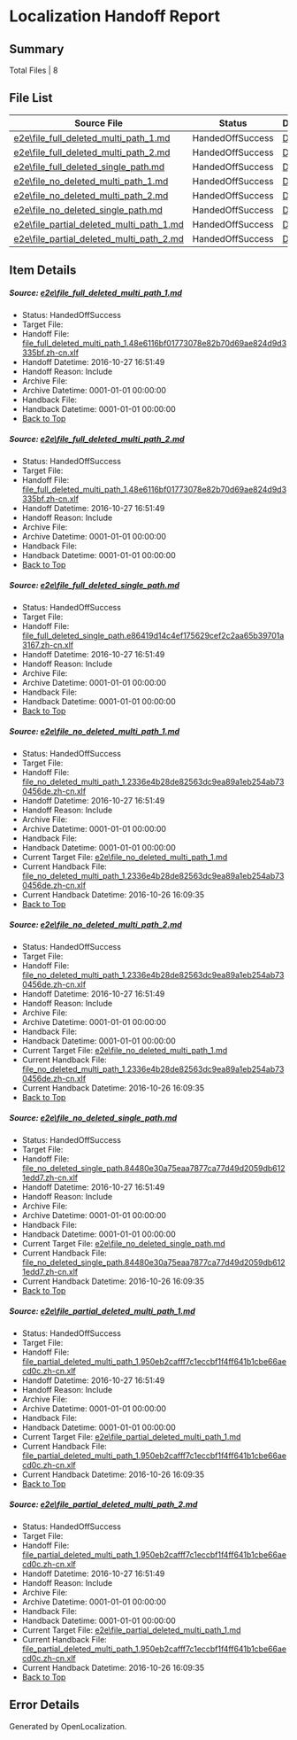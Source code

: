 # <a name='report-top'></a> Localization Handoff Report

## Summary
 Total Files | 8

## File List
 Source File | Status | Details 
 ----------- | ------ | ------- 
 [e2e\file_full_deleted_multi_path_1.md](https://github.com/OpenLocalizationTestOrg/ol-test0/blob/845922943f0edf5c622002975d3e47ce657b1d89/e2e/file_full_deleted_multi_path_1.md) | HandedOffSuccess | [Details](#66c89aa3913d39773c32c07a802dac5b89372b4c1)
 [e2e\file_full_deleted_multi_path_2.md](https://github.com/OpenLocalizationTestOrg/ol-test0/blob/845922943f0edf5c622002975d3e47ce657b1d89/e2e/file_full_deleted_multi_path_2.md) | HandedOffSuccess | [Details](#66c89aa3913d39773c32c07a802dac5b89372b4c2)
 [e2e\file_full_deleted_single_path.md](https://github.com/OpenLocalizationTestOrg/ol-test0/blob/845922943f0edf5c622002975d3e47ce657b1d89/e2e/file_full_deleted_single_path.md) | HandedOffSuccess | [Details](#a546989378c0ab6882f5ac71b941096107703d883)
 [e2e\file_no_deleted_multi_path_1.md](https://github.com/OpenLocalizationTestOrg/ol-test0/blob/845922943f0edf5c622002975d3e47ce657b1d89/e2e/file_no_deleted_multi_path_1.md) | HandedOffSuccess | [Details](#111c222533af4b0f634aa029ee4372124cca27c74)
 [e2e\file_no_deleted_multi_path_2.md](https://github.com/OpenLocalizationTestOrg/ol-test0/blob/845922943f0edf5c622002975d3e47ce657b1d89/e2e/file_no_deleted_multi_path_2.md) | HandedOffSuccess | [Details](#111c222533af4b0f634aa029ee4372124cca27c75)
 [e2e\file_no_deleted_single_path.md](https://github.com/OpenLocalizationTestOrg/ol-test0/blob/845922943f0edf5c622002975d3e47ce657b1d89/e2e/file_no_deleted_single_path.md) | HandedOffSuccess | [Details](#ecb7083402ab5f4ddacabf9125a0d389fdecd4af6)
 [e2e\file_partial_deleted_multi_path_1.md](https://github.com/OpenLocalizationTestOrg/ol-test0/blob/845922943f0edf5c622002975d3e47ce657b1d89/e2e/file_partial_deleted_multi_path_1.md) | HandedOffSuccess | [Details](#a418284be385bb4d735995b7ae57a8ab55ad08007)
 [e2e\file_partial_deleted_multi_path_2.md](https://github.com/OpenLocalizationTestOrg/ol-test0/blob/845922943f0edf5c622002975d3e47ce657b1d89/e2e/file_partial_deleted_multi_path_2.md) | HandedOffSuccess | [Details](#a418284be385bb4d735995b7ae57a8ab55ad08008)

## Item Details
##### <a name='66c89aa3913d39773c32c07a802dac5b89372b4c1'></a> Source: [e2e\file_full_deleted_multi_path_1.md](https://github.com/OpenLocalizationTestOrg/ol-test0/blob/845922943f0edf5c622002975d3e47ce657b1d89/e2e/file_full_deleted_multi_path_1.md)
* Status: HandedOffSuccess
* Target File: 
* Handoff File: [file_full_deleted_multi_path_1.48e6116bf01773078e82b70d69ae824d9d3335bf.zh-cn.xlf](https://github.com/OpenLocalizationTestOrg/ol-test0-handoff/blob/34fceb8d849ce65758de331bdd9870b9c94fff25/ol-handoff/OpenLocalizationTestOrg/ol-test0-zhcn/shujia/mt/file_full_deleted_multi_path_1.48e6116bf01773078e82b70d69ae824d9d3335bf.zh-cn.xlf)
* Handoff Datetime: 2016-10-27 16:51:49
* Handoff Reason: Include
* Archive File: 
* Archive Datetime: 0001-01-01 00:00:00
* Handback File: 
* Handback Datetime: 0001-01-01 00:00:00
* [Back to Top](#report-top)

##### <a name='66c89aa3913d39773c32c07a802dac5b89372b4c2'></a> Source: [e2e\file_full_deleted_multi_path_2.md](https://github.com/OpenLocalizationTestOrg/ol-test0/blob/845922943f0edf5c622002975d3e47ce657b1d89/e2e/file_full_deleted_multi_path_2.md)
* Status: HandedOffSuccess
* Target File: 
* Handoff File: [file_full_deleted_multi_path_1.48e6116bf01773078e82b70d69ae824d9d3335bf.zh-cn.xlf](https://github.com/OpenLocalizationTestOrg/ol-test0-handoff/blob/34fceb8d849ce65758de331bdd9870b9c94fff25/ol-handoff/OpenLocalizationTestOrg/ol-test0-zhcn/shujia/mt/file_full_deleted_multi_path_1.48e6116bf01773078e82b70d69ae824d9d3335bf.zh-cn.xlf)
* Handoff Datetime: 2016-10-27 16:51:49
* Handoff Reason: Include
* Archive File: 
* Archive Datetime: 0001-01-01 00:00:00
* Handback File: 
* Handback Datetime: 0001-01-01 00:00:00
* [Back to Top](#report-top)

##### <a name='a546989378c0ab6882f5ac71b941096107703d883'></a> Source: [e2e\file_full_deleted_single_path.md](https://github.com/OpenLocalizationTestOrg/ol-test0/blob/845922943f0edf5c622002975d3e47ce657b1d89/e2e/file_full_deleted_single_path.md)
* Status: HandedOffSuccess
* Target File: 
* Handoff File: [file_full_deleted_single_path.e86419d14c4ef175629cef2c2aa65b39701a3167.zh-cn.xlf](https://github.com/OpenLocalizationTestOrg/ol-test0-handoff/blob/34fceb8d849ce65758de331bdd9870b9c94fff25/ol-handoff/OpenLocalizationTestOrg/ol-test0-zhcn/shujia/mt/file_full_deleted_single_path.e86419d14c4ef175629cef2c2aa65b39701a3167.zh-cn.xlf)
* Handoff Datetime: 2016-10-27 16:51:49
* Handoff Reason: Include
* Archive File: 
* Archive Datetime: 0001-01-01 00:00:00
* Handback File: 
* Handback Datetime: 0001-01-01 00:00:00
* [Back to Top](#report-top)

##### <a name='111c222533af4b0f634aa029ee4372124cca27c74'></a> Source: [e2e\file_no_deleted_multi_path_1.md](https://github.com/OpenLocalizationTestOrg/ol-test0/blob/845922943f0edf5c622002975d3e47ce657b1d89/e2e/file_no_deleted_multi_path_1.md)
* Status: HandedOffSuccess
* Target File: 
* Handoff File: [file_no_deleted_multi_path_1.2336e4b28de82563dc9ea89a1eb254ab730456de.zh-cn.xlf](https://github.com/OpenLocalizationTestOrg/ol-test0-handoff/blob/34fceb8d849ce65758de331bdd9870b9c94fff25/ol-handoff/OpenLocalizationTestOrg/ol-test0-zhcn/shujia/mt/file_no_deleted_multi_path_1.2336e4b28de82563dc9ea89a1eb254ab730456de.zh-cn.xlf)
* Handoff Datetime: 2016-10-27 16:51:49
* Handoff Reason: Include
* Archive File: 
* Archive Datetime: 0001-01-01 00:00:00
* Handback File: 
* Handback Datetime: 0001-01-01 00:00:00
* Current Target File: [e2e\file_no_deleted_multi_path_1.md](https://github.com/OpenLocalizationTestOrg/ol-test0-zhcn/blob/838cac83689ed17a6260eb6f9663e21c02652998/e2e/file_no_deleted_multi_path_1.md)
* Current Handback File: [file_no_deleted_multi_path_1.2336e4b28de82563dc9ea89a1eb254ab730456de.zh-cn.xlf](https://github.com/OpenLocalizationTestOrg/ol-test0-handback/blob/10f7ea663877afc7505232c1a367b91989fe9bae/ol-handback/OpenLocalizationTestOrg/ol-test0-zhcn/shujia/mt/file_no_deleted_multi_path_1.2336e4b28de82563dc9ea89a1eb254ab730456de.zh-cn.xlf)
* Current Handback Datetime: 2016-10-26 16:09:35
* [Back to Top](#report-top)

##### <a name='111c222533af4b0f634aa029ee4372124cca27c75'></a> Source: [e2e\file_no_deleted_multi_path_2.md](https://github.com/OpenLocalizationTestOrg/ol-test0/blob/845922943f0edf5c622002975d3e47ce657b1d89/e2e/file_no_deleted_multi_path_2.md)
* Status: HandedOffSuccess
* Target File: 
* Handoff File: [file_no_deleted_multi_path_1.2336e4b28de82563dc9ea89a1eb254ab730456de.zh-cn.xlf](https://github.com/OpenLocalizationTestOrg/ol-test0-handoff/blob/34fceb8d849ce65758de331bdd9870b9c94fff25/ol-handoff/OpenLocalizationTestOrg/ol-test0-zhcn/shujia/mt/file_no_deleted_multi_path_1.2336e4b28de82563dc9ea89a1eb254ab730456de.zh-cn.xlf)
* Handoff Datetime: 2016-10-27 16:51:49
* Handoff Reason: Include
* Archive File: 
* Archive Datetime: 0001-01-01 00:00:00
* Handback File: 
* Handback Datetime: 0001-01-01 00:00:00
* Current Target File: [e2e\file_no_deleted_multi_path_1.md](https://github.com/OpenLocalizationTestOrg/ol-test0-zhcn/blob/838cac83689ed17a6260eb6f9663e21c02652998/e2e/file_no_deleted_multi_path_1.md)
* Current Handback File: [file_no_deleted_multi_path_1.2336e4b28de82563dc9ea89a1eb254ab730456de.zh-cn.xlf](https://github.com/OpenLocalizationTestOrg/ol-test0-handback/blob/10f7ea663877afc7505232c1a367b91989fe9bae/ol-handback/OpenLocalizationTestOrg/ol-test0-zhcn/shujia/mt/file_no_deleted_multi_path_1.2336e4b28de82563dc9ea89a1eb254ab730456de.zh-cn.xlf)
* Current Handback Datetime: 2016-10-26 16:09:35
* [Back to Top](#report-top)

##### <a name='ecb7083402ab5f4ddacabf9125a0d389fdecd4af6'></a> Source: [e2e\file_no_deleted_single_path.md](https://github.com/OpenLocalizationTestOrg/ol-test0/blob/845922943f0edf5c622002975d3e47ce657b1d89/e2e/file_no_deleted_single_path.md)
* Status: HandedOffSuccess
* Target File: 
* Handoff File: [file_no_deleted_single_path.84480e30a75eaa7877ca77d49d2059db6121edd7.zh-cn.xlf](https://github.com/OpenLocalizationTestOrg/ol-test0-handoff/blob/34fceb8d849ce65758de331bdd9870b9c94fff25/ol-handoff/OpenLocalizationTestOrg/ol-test0-zhcn/shujia/mt/file_no_deleted_single_path.84480e30a75eaa7877ca77d49d2059db6121edd7.zh-cn.xlf)
* Handoff Datetime: 2016-10-27 16:51:49
* Handoff Reason: Include
* Archive File: 
* Archive Datetime: 0001-01-01 00:00:00
* Handback File: 
* Handback Datetime: 0001-01-01 00:00:00
* Current Target File: [e2e\file_no_deleted_single_path.md](https://github.com/OpenLocalizationTestOrg/ol-test0-zhcn/blob/838cac83689ed17a6260eb6f9663e21c02652998/e2e/file_no_deleted_single_path.md)
* Current Handback File: [file_no_deleted_single_path.84480e30a75eaa7877ca77d49d2059db6121edd7.zh-cn.xlf](https://github.com/OpenLocalizationTestOrg/ol-test0-handback/blob/10f7ea663877afc7505232c1a367b91989fe9bae/ol-handback/OpenLocalizationTestOrg/ol-test0-zhcn/shujia/mt/file_no_deleted_single_path.84480e30a75eaa7877ca77d49d2059db6121edd7.zh-cn.xlf)
* Current Handback Datetime: 2016-10-26 16:09:35
* [Back to Top](#report-top)

##### <a name='a418284be385bb4d735995b7ae57a8ab55ad08007'></a> Source: [e2e\file_partial_deleted_multi_path_1.md](https://github.com/OpenLocalizationTestOrg/ol-test0/blob/845922943f0edf5c622002975d3e47ce657b1d89/e2e/file_partial_deleted_multi_path_1.md)
* Status: HandedOffSuccess
* Target File: 
* Handoff File: [file_partial_deleted_multi_path_1.950eb2cafff7c1eccbf1f4ff641b1cbe66aecd0c.zh-cn.xlf](https://github.com/OpenLocalizationTestOrg/ol-test0-handoff/blob/34fceb8d849ce65758de331bdd9870b9c94fff25/ol-handoff/OpenLocalizationTestOrg/ol-test0-zhcn/shujia/mt/file_partial_deleted_multi_path_1.950eb2cafff7c1eccbf1f4ff641b1cbe66aecd0c.zh-cn.xlf)
* Handoff Datetime: 2016-10-27 16:51:49
* Handoff Reason: Include
* Archive File: 
* Archive Datetime: 0001-01-01 00:00:00
* Handback File: 
* Handback Datetime: 0001-01-01 00:00:00
* Current Target File: [e2e\file_partial_deleted_multi_path_1.md](https://github.com/OpenLocalizationTestOrg/ol-test0-zhcn/blob/838cac83689ed17a6260eb6f9663e21c02652998/e2e/file_partial_deleted_multi_path_1.md)
* Current Handback File: [file_partial_deleted_multi_path_1.950eb2cafff7c1eccbf1f4ff641b1cbe66aecd0c.zh-cn.xlf](https://github.com/OpenLocalizationTestOrg/ol-test0-handback/blob/10f7ea663877afc7505232c1a367b91989fe9bae/ol-handback/OpenLocalizationTestOrg/ol-test0-zhcn/shujia/mt/file_partial_deleted_multi_path_1.950eb2cafff7c1eccbf1f4ff641b1cbe66aecd0c.zh-cn.xlf)
* Current Handback Datetime: 2016-10-26 16:09:35
* [Back to Top](#report-top)

##### <a name='a418284be385bb4d735995b7ae57a8ab55ad08008'></a> Source: [e2e\file_partial_deleted_multi_path_2.md](https://github.com/OpenLocalizationTestOrg/ol-test0/blob/845922943f0edf5c622002975d3e47ce657b1d89/e2e/file_partial_deleted_multi_path_2.md)
* Status: HandedOffSuccess
* Target File: 
* Handoff File: [file_partial_deleted_multi_path_1.950eb2cafff7c1eccbf1f4ff641b1cbe66aecd0c.zh-cn.xlf](https://github.com/OpenLocalizationTestOrg/ol-test0-handoff/blob/34fceb8d849ce65758de331bdd9870b9c94fff25/ol-handoff/OpenLocalizationTestOrg/ol-test0-zhcn/shujia/mt/file_partial_deleted_multi_path_1.950eb2cafff7c1eccbf1f4ff641b1cbe66aecd0c.zh-cn.xlf)
* Handoff Datetime: 2016-10-27 16:51:49
* Handoff Reason: Include
* Archive File: 
* Archive Datetime: 0001-01-01 00:00:00
* Handback File: 
* Handback Datetime: 0001-01-01 00:00:00
* Current Target File: [e2e\file_partial_deleted_multi_path_1.md](https://github.com/OpenLocalizationTestOrg/ol-test0-zhcn/blob/838cac83689ed17a6260eb6f9663e21c02652998/e2e/file_partial_deleted_multi_path_1.md)
* Current Handback File: [file_partial_deleted_multi_path_1.950eb2cafff7c1eccbf1f4ff641b1cbe66aecd0c.zh-cn.xlf](https://github.com/OpenLocalizationTestOrg/ol-test0-handback/blob/10f7ea663877afc7505232c1a367b91989fe9bae/ol-handback/OpenLocalizationTestOrg/ol-test0-zhcn/shujia/mt/file_partial_deleted_multi_path_1.950eb2cafff7c1eccbf1f4ff641b1cbe66aecd0c.zh-cn.xlf)
* Current Handback Datetime: 2016-10-26 16:09:35
* [Back to Top](#report-top)


## Error Details

Generated by OpenLocalization.
